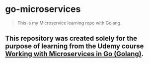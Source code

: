 # go-microservices

> This is my Microservice learning repo with Golang.

## This repository was created solely for the purpose of learning from the Udemy course [Working with Microservices in Go (Golang)](https://www.udemy.com/course/working-with-microservices-in-go/).
